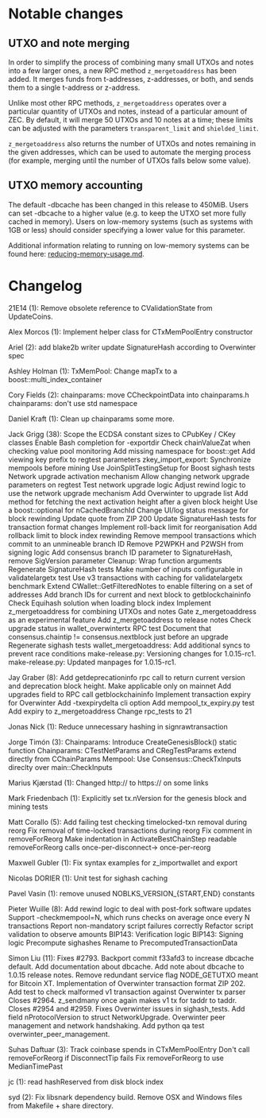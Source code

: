 Notable changes
===============

UTXO and note merging
---------------------

In order to simplify the process of combining many small UTXOs and notes into a
few larger ones, a new RPC method `z_mergetoaddress` has been added. It merges
funds from t-addresses, z-addresses, or both, and sends them to a single
t-address or z-address.

Unlike most other RPC methods, `z_mergetoaddress` operates over a particular
quantity of UTXOs and notes, instead of a particular amount of ZEC. By default,
it will merge 50 UTXOs and 10 notes at a time; these limits can be adjusted with
the parameters `transparent_limit` and `shielded_limit`.

`z_mergetoaddress` also returns the number of UTXOs and notes remaining in the
given addresses, which can be used to automate the merging process (for example,
merging until the number of UTXOs falls below some value).

UTXO memory accounting
----------------------

The default -dbcache has been changed in this release to 450MiB. Users can set -dbcache to a higher value (e.g. to keep the UTXO set more fully cached in memory). Users on low-memory systems (such as systems with 1GB or less) should consider specifying a lower value for this parameter.

Additional information relating to running on low-memory systems can be found here: [reducing-memory-usage.md](https://github.com/zprimecoin/zprime/blob/master/doc/reducing-memory-usage.md).

Changelog
=========

21E14 (1):
      Remove obsolete reference to CValidationState from UpdateCoins.

Alex Morcos (1):
      Implement helper class for CTxMemPoolEntry constructor

Ariel (2):
      add blake2b writer
      update SignatureHash according to Overwinter spec

Ashley Holman (1):
      TxMemPool: Change mapTx to a boost::multi_index_container

Cory Fields (2):
      chainparams: move CCheckpointData into chainparams.h
      chainparams: don't use std namespace

Daniel Kraft (1):
      Clean up chainparams some more.

Jack Grigg (38):
      Scope the ECDSA constant sizes to CPubKey / CKey classes
      Enable Bash completion for -exportdir
      Check chainValueZat when checking value pool monitoring
      Add missing namespace for boost::get
      Add viewing key prefix to regtest parameters
      zkey_import_export: Synchronize mempools before mining
      Use JoinSplitTestingSetup for Boost sighash tests
      Network upgrade activation mechanism
      Allow changing network upgrade parameters on regtest
      Test network upgrade logic
      Adjust rewind logic to use the network upgrade mechanism
      Add Overwinter to upgrade list
      Add method for fetching the next activation height after a given block height
      Use a boost::optional for nCachedBranchId
      Change UI/log status message for block rewinding
      Update quote from ZIP 200
      Update SignatureHash tests for transaction format changes
      Implement roll-back limit for reorganisation
      Add rollback limit to block index rewinding
      Remove mempool transactions which commit to an unmineable branch ID
      Remove P2WPKH and P2WSH from signing logic
      Add consensus branch ID parameter to SignatureHash, remove SigVersion parameter
      Cleanup: Wrap function arguments
      Regenerate SignatureHash tests
      Make number of inputs configurable in validatelargetx test
      Use v3 transactions with caching for validatelargetx benchmark
      Extend CWallet::GetFilteredNotes to enable filtering on a set of addresses
      Add branch IDs for current and next block to getblockchaininfo
      Check Equihash solution when loading block index
      Implement z_mergetoaddress for combining UTXOs and notes
      Gate z_mergetoaddress as an experimental feature
      Add z_mergetoaddress to release notes
      Check upgrade status in wallet_overwintertx RPC test
      Document that consensus.chaintip != consensus.nextblock just before an upgrade
      Regenerate sighash tests
      wallet_mergetoaddress: Add additional syncs to prevent race conditions
      make-release.py: Versioning changes for 1.0.15-rc1.
      make-release.py: Updated manpages for 1.0.15-rc1.

Jay Graber (8):
      Add getdeprecationinfo rpc call to return current version and deprecation block height.
      Make applicable only on mainnet
      Add upgrades field to RPC call getblockchaininfo
      Implement transaction expiry for Overwinter
      Add -txexpirydelta cli option
      Add mempool_tx_expiry.py test
      Add expiry to z_mergetoaddress
      Change rpc_tests to 21

Jonas Nick (1):
      Reduce unnecessary hashing in signrawtransaction

Jorge Timón (3):
      Chainparams: Introduce CreateGenesisBlock() static function
      Chainparams: CTestNetParams and CRegTestParams extend directly from CChainParams
      Mempool: Use Consensus::CheckTxInputs direclty over main::CheckInputs

Marius Kjærstad (1):
      Changed http:// to https:// on some links

Mark Friedenbach (1):
      Explicitly set tx.nVersion for the genesis block and mining tests

Matt Corallo (5):
      Add failing test checking timelocked-txn removal during reorg
      Fix removal of time-locked transactions during reorg
      Fix comment in removeForReorg
      Make indentation in ActivateBestChainStep readable
      removeForReorg calls once-per-disconnect-> once-per-reorg

Maxwell Gubler (1):
      Fix syntax examples for z_importwallet and export

Nicolas DORIER (1):
      Unit test for sighash caching

Pavel Vasin (1):
      remove unused NOBLKS_VERSION_{START,END} constants

Pieter Wuille (8):
      Add rewind logic to deal with post-fork software updates
      Support -checkmempool=N, which runs checks on average once every N transactions
      Report non-mandatory script failures correctly
      Refactor script validation to observe amounts
      BIP143: Verification logic
      BIP143: Signing logic
      Precompute sighashes
      Rename to PrecomputedTransactionData

Simon Liu (11):
      Fixes #2793. Backport commit f33afd3 to increase dbcache default.
      Add documentation about dbcache.
      Add note about dbcache to 1.0.15 release notes.
      Remove redundant service flag NODE_GETUTXO meant for Bitcoin XT.
      Implementation of Overwinter transaction format ZIP 202.
      Add test to check malformed v1 transaction against Overwinter tx parser
      Closes #2964. z_sendmany once again makes v1 tx for taddr to taddr.
      Closes #2954 and #2959.  Fixes Overwinter issues in sighash_tests.
      Add field nProtocolVersion to struct NetworkUpgrade.
      Overwinter peer management and network handshaking.
      Add python qa test overwinter_peer_management.

Suhas Daftuar (3):
      Track coinbase spends in CTxMemPoolEntry
      Don't call removeForReorg if DisconnectTip fails
      Fix removeForReorg to use MedianTimePast

jc (1):
      read hashReserved from disk block index

syd (2):
      Fix libsnark dependency build.
      Remove OSX and Windows files from Makefile + share directory.

